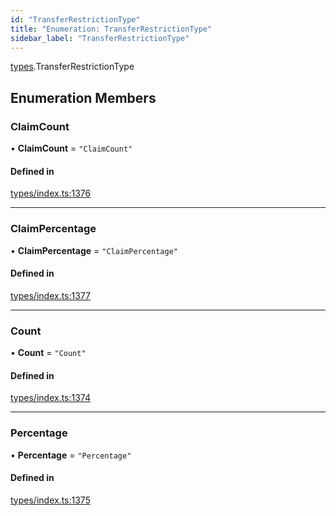 ```yaml
---
id: "TransferRestrictionType"
title: "Enumeration: TransferRestrictionType"
sidebar_label: "TransferRestrictionType"
---
```


[types](../../../modules/Types/Types.md).TransferRestrictionType

## Enumeration Members

### ClaimCount

• **ClaimCount** = ``"ClaimCount"``

#### Defined in

[types/index.ts:1376](https://github.com/PolymeshAssociation/polymesh-sdk/blob/de58d40fd/src/types/index.ts#L1376)

___

### ClaimPercentage

• **ClaimPercentage** = ``"ClaimPercentage"``

#### Defined in

[types/index.ts:1377](https://github.com/PolymeshAssociation/polymesh-sdk/blob/de58d40fd/src/types/index.ts#L1377)

___

### Count

• **Count** = ``"Count"``

#### Defined in

[types/index.ts:1374](https://github.com/PolymeshAssociation/polymesh-sdk/blob/de58d40fd/src/types/index.ts#L1374)

___

### Percentage

• **Percentage** = ``"Percentage"``

#### Defined in

[types/index.ts:1375](https://github.com/PolymeshAssociation/polymesh-sdk/blob/de58d40fd/src/types/index.ts#L1375)
